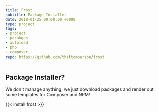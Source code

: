```yaml
---
title: Frost
subtitle: Package Installer
date: 2018-01-25 00:00:00 +0000
type: project
tags:
- project
- pacakges
- autoload
- php
- composer
repo: https://github.com/thattomperson/frost
---
```

## Package Installer?

We don't manage anything, we just download packages and render out some templates for Composer and NPM!

{{< install frost >}}